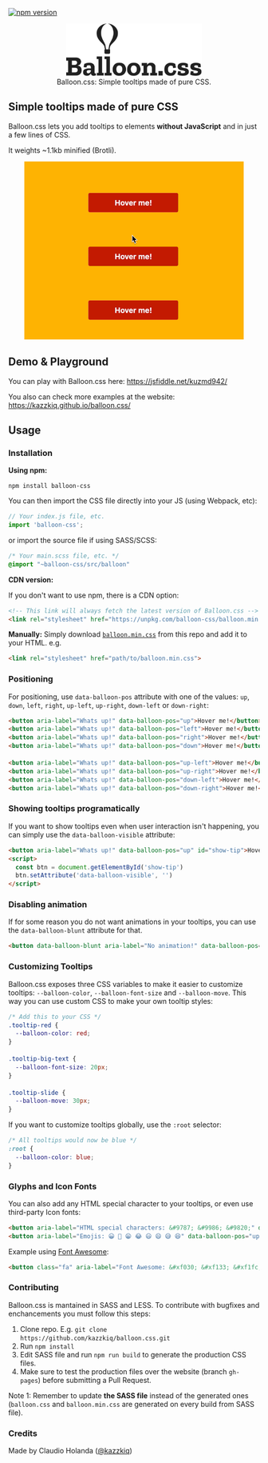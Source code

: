 [![npm version](https://badge.fury.io/js/balloon-css.svg)](https://www.npmjs.com/package/balloon-css)

<p align="center">
  <img src="logo.svg" width="272">
  <br>
  Balloon.css: Simple tooltips made of pure CSS.
</p>

## Simple tooltips made of pure CSS
Balloon.css lets you add tooltips to elements **without JavaScript** and in just a few lines of CSS.

It weights ~1.1kb minified (Brotli).

<p align="center">
  <img src="sample.gif" width="440" />
</p>

## Demo & Playground

You can play with Balloon.css here: https://jsfiddle.net/kuzmd942/

You also can check more examples at the website: https://kazzkiq.github.io/balloon.css/

## Usage

### Installation

**Using npm:**
```
npm install balloon-css
```

You can then import the CSS file directly into your JS (using Webpack, etc):

```js
// Your index.js file, etc.
import 'balloon-css';
```

or import the source file if using SASS/SCSS:

```sass
/* Your main.scss file, etc. */
@import "~balloon-css/src/balloon"
```

**CDN version:**

If you don't want to use npm, there is a CDN option:

```html
<!-- This link will always fetch the latest version of Balloon.css -->
<link rel="stylesheet" href="https://unpkg.com/balloon-css/balloon.min.css">
```

**Manually:**
Simply download [`balloon.min.css`](https://raw.githubusercontent.com/kazzkiq/balloon.css/master/balloon.min.css) from this repo and add it to your HTML. e.g.

```html
<link rel="stylesheet" href="path/to/balloon.min.css">
```

### Positioning
For positioning, use `data-balloon-pos` attribute with one of the values: `up`, `down`, `left`, `right`, `up-left`, `up-right`, `down-left` or `down-right`:

```html
<button aria-label="Whats up!" data-balloon-pos="up">Hover me!</button>
<button aria-label="Whats up!" data-balloon-pos="left">Hover me!</button>
<button aria-label="Whats up!" data-balloon-pos="right">Hover me!</button>
<button aria-label="Whats up!" data-balloon-pos="down">Hover me!</button>

<button aria-label="Whats up!" data-balloon-pos="up-left">Hover me!</button>
<button aria-label="Whats up!" data-balloon-pos="up-right">Hover me!</button>
<button aria-label="Whats up!" data-balloon-pos="down-left">Hover me!</button>
<button aria-label="Whats up!" data-balloon-pos="down-right">Hover me!</button>
```

### Showing tooltips programatically
If you want to show tooltips even when user interaction isn't happening, you can simply use the `data-balloon-visible` attribute:

```html
<button aria-label="Whats up!" data-balloon-pos="up" id="show-tip">Hover me!</button>
<script>
  const btn = document.getElementById('show-tip')
  btn.setAttribute('data-balloon-visible', '')
</script>
```

### Disabling animation

If for some reason you do not want animations in your tooltips, you can use the `data-balloon-blunt` attribute for that.

```html
<button data-balloon-blunt aria-label="No animation!" data-balloon-pos="up">No animation!</button>
```

### Customizing Tooltips

Balloon.css exposes three CSS variables to make it easier to customize tooltips: `--balloon-color`, `--balloon-font-size` and `--balloon-move`. This way you can use custom CSS to make your own tooltip styles:

```css
/* Add this to your CSS */
.tooltip-red {
  --balloon-color: red;
}

.tooltip-big-text {
  --balloon-font-size: 20px;
}

.tooltip-slide {
  --balloon-move: 30px;
}
```

If you want to customize tooltips globally, use the `:root` selector:

```css
/* All tooltips would now be blue */
:root {
  --balloon-color: blue;
}
```

### Glyphs and Icon Fonts
You can also add any HTML special character to your tooltips, or even use third-party Icon fonts:

```html
<button aria-label="HTML special characters: &#9787; &#9986; &#9820;" data-balloon-pos="up">Hover me!</button>
<button aria-label="Emojis: 😀 😬 😁 😂 😃 😄 😅 😆" data-balloon-pos="up">Hover me!</button>
```

Example using [Font Awesome](https://fortawesome.github.io/Font-Awesome/):

```html
<button class="fa" aria-label="Font Awesome: &#xf030; &#xf133; &#xf1fc; &#xf03e; &#xf1f8;" data-balloon-pos="up">Hover me!</button>
```

### Contributing
Balloon.css is mantained in SASS and LESS. To contribute with bugfixes and enchancements you must follow this steps:

1. Clone repo. E.g. `git clone https://github.com/kazzkiq/balloon.css.git`
2. Run `npm install`
3. Edit SASS file and run `npm run build` to generate the production CSS files.
4. Make sure to test the production files over the website (branch `gh-pages`) before submitting a Pull Request.

Note 1: Remember to update **the SASS file** instead of the generated ones (`balloon.css` and `balloon.min.css` are generated on every build from SASS file).

### Credits

Made by Claudio Holanda ([@kazzkiq](https://twitter.com/kazzkiq))
